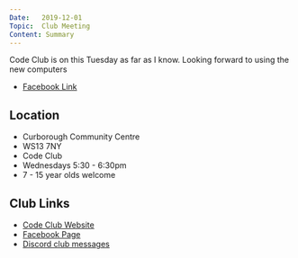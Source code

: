 ```yaml
---
Date:   2019-12-01
Topic:  Club Meeting
Content: Summary
---
```

Code Club is on this Tuesday as far as I know. Looking forward to using the new computers

* [Facebook Link](https://www.facebook.com/1481985248595237/posts/2410419299085156/)

## Location

* Curborough Community Centre
* WS13 7NY
* Code Club
* Wednesdays 5:30 - 6:30pm
* 7 - 15 year olds welcome

## Club Links

* [Code Club Website](https://lichfield-code-club.github.io/)
* [Facebook Page](https://www.facebook.com/LichfieldCoders)
* [Discord club messages](https://discord.gg/szz6xGK)
